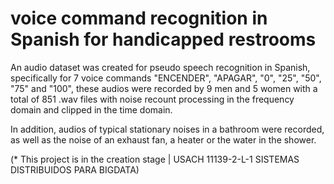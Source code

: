 # voice command recognition in Spanish for handicapped restrooms
An audio dataset was created for pseudo speech recognition in Spanish, specifically for 7 voice commands "ENCENDER", "APAGAR", "0", "25", "50", "75" and "100", these audios were recorded by 9 men and 5 women with a total of 851 .wav files with noise recount processing in the frequency domain and clipped in the time domain.

In addition, audios of typical stationary noises in a bathroom were recorded, as well as the noise of an exhaust fan, a heater or the water in the shower. 

(* This project is in the creation stage | USACH 11139-2-L-1 SISTEMAS DISTRIBUIDOS PARA BIGDATA)
